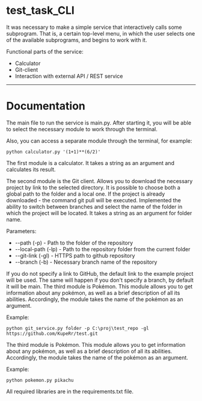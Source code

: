 # test_task_CLI
It was necessary to make a simple service that interactively calls some subprogram. That is, a certain top-level menu, in which the user selects one of the available subprograms, and begins to work with it.  

Functional parts of the service:
- Calculator
- Git-client
- Interaction with external API / REST service

----

# Documentation
The main file to run the service is main.py. After starting it, you will be able to select the necessary module to work through the terminal.

Also, you can access a separate module through the terminal, for example: 
```
python calculator.py '(1+1)**(6/2)'
```
The first module is a calculator. It takes a string as an argument and calculates its result.


The second module is the Git client. Allows you to download the necessary project by link to the selected directory. It is possible to choose both a global path to the folder and a local one. If the project is already downloaded - the command git pull will be executed. Implemented the ability to switch between branches and select the name of the folder in which the project will be located. It takes a string as an argument for folder name.

Parameters:
- --path (-p)         - Path to the folder of the repository
- --local-path (-lp)  - Path to the repository folder from the current folder
- --git-link (-gl)    - HTTPS path to github repository
- --branch (-b)       - Necessary branch name of the repository

If you do not specify a link to GitHub, the default link to the example project will be used. The same will happen if you don't specify a branch, by default it will be main.
The third module is Pokémon. This module allows you to get information about any pokémon, as well as a brief description of all its abilities. Accordingly, the module takes the name of the pokémon as an argument.

Example:
```
python git_service.py folder -p C:\proj\test_repo -gl https://github.com/KupeRr/test.git   
```


The third module is Pokémon. This module allows you to get information about any pokémon, as well as a brief description of all its abilities. Accordingly, the module takes the name of the pokémon as an argument.

Example:
```
python pokemon.py pikachu 
```

All required libraries are in the requirements.txt file.

